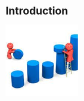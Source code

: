 # Introduction

![Fig. 1 What all &apos;work with data&apos; is about - removing some of it and replacing it with something else.](.gitbook/assets/work-with-data.jpeg)

